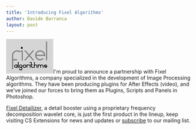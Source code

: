 ```yaml
---
title: 'Introducing Fixel Algorithms'
author: Davide Barranca
layout: post
---
```

![Fixel Algorithms][a]I'm proud to announce a partnership with Fixel Algorithms, a company specialized in the development of Image Processing algorithms. They have been producing plugins for After Effects (video), and we've joined our forces to bring them as Plugins, Scripts and Panels in Photoshop.

[Fixel Detailizer][1], a detail booster using a proprietary frequency decomposition wavelet core, is just the first product in the lineup, keep visiting CS Extensions for news and updates or [subscribe][2] to our mailing list.

[a]: /news/images/Fixel-Algorithms-Logo.png "Fixel Algorithms"
[1]: /products/detailizer "Fixel Detailizer"
[2]: /support/index.html#mc-embedded-subscribe-form